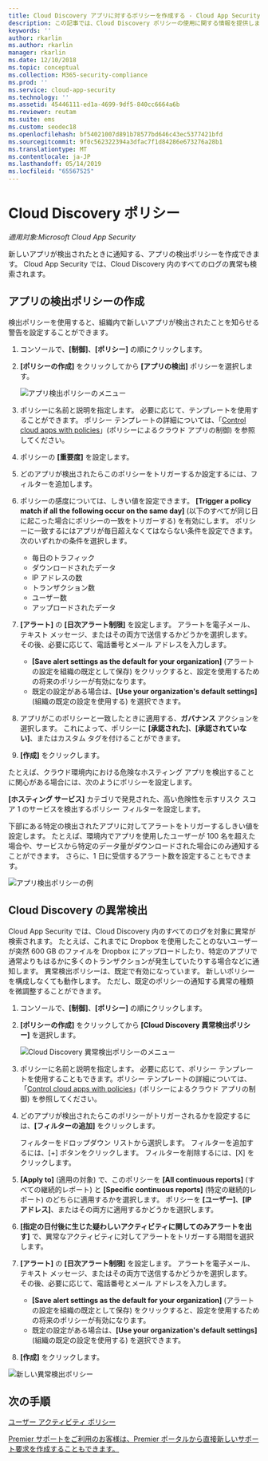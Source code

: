 ```yaml
---
title: Cloud Discovery アプリに対するポリシーを作成する - Cloud App Security | Microsoft ドキュメント
description: この記事では、Cloud Discovery ポリシーの使用に関する情報を提供します。
keywords: ''
author: rkarlin
ms.author: rkarlin
manager: rkarlin
ms.date: 12/10/2018
ms.topic: conceptual
ms.collection: M365-security-compliance
ms.prod: ''
ms.service: cloud-app-security
ms.technology: ''
ms.assetid: 45446111-ed1a-4699-9df5-840cc6664a6b
ms.reviewer: reutam
ms.suite: ems
ms.custom: seodec18
ms.openlocfilehash: bf54021007d891b78577bd646c43ec5377421bfd
ms.sourcegitcommit: 9f0c562322394a3dfac7f1d84286e673276a28b1
ms.translationtype: MT
ms.contentlocale: ja-JP
ms.lasthandoff: 05/14/2019
ms.locfileid: "65567525"
---
```

# <a name="cloud-discovery-policies"></a>Cloud Discovery ポリシー

*適用対象:Microsoft Cloud App Security*

新しいアプリが検出されたときに通知する、アプリの検出ポリシーを作成できます。 Cloud App Security では、Cloud Discovery 内のすべてのログの異常も検索されます。 

## <a name="creating-an-app-discovery-policy"></a>アプリの検出ポリシーの作成  
検出ポリシーを使用すると、組織内で新しいアプリが検出されたことを知らせる警告を設定することができます。  
  
1. コンソールで、**[制御]**、**[ポリシー]** の順にクリックします。  
  
2. **[ポリシーの作成]** をクリックしてから **[アプリの検出]** ポリシーを選択します。  
  
     ![アプリ検出ポリシーのメニュー](./media/app-discovery-policy-menu.png "アプリ検出ポリシーのメニュー")  
  
3. ポリシーに名前と説明を指定します。 必要に応じて、テンプレートを使用することができます。 ポリシー テンプレートの詳細については、「[Control cloud apps with policies](control-cloud-apps-with-policies.md)」(ポリシーによるクラウド アプリの制御) を参照してください。  
  
4. ポリシーの **[重要度]** を設定します。

5. どのアプリが検出されたらこのポリシーをトリガーするか設定するには、フィルターを追加します。  
  
6. ポリシーの感度については、しきい値を設定できます。 **[Trigger a policy match if all the following occur on the same day]** \(以下のすべてが同じ日に起こった場合にポリシーの一致をトリガーする\) を有効にします。 ポリシーに一致するにはアプリが毎日超えなくてはならない条件を設定できます。 次のいずれかの条件を選択します。 
     - 毎日のトラフィック
     - ダウンロードされたデータ
     - IP アドレスの数
     - トランザクション数
     - ユーザー数
     - アップロードされたデータ

  
7. **[アラート]** の **[日次アラート制限]** を設定します。 アラートを電子メール、テキスト メッセージ、またはその両方で送信するかどうかを選択します。 その後、必要に応じて、電話番号とメール アドレスを入力します。
     - **[Save alert settings as the default for your organization]** \(アラートの設定を組織の既定として保存\) をクリックすると、設定を使用するための将来のポリシーが有効になります。
     - 既定の設定がある場合は、**[Use your organization's default settings]** \(組織の既定の設定を使用する\) を選択できます。
  
8. アプリがこのポリシーと一致したときに適用する、**ガバナンス** アクションを選択します。 これによって、ポリシーに **[承認された]**、**[承認されていない]**、またはカスタム タグを付けることができます。 

9. **[作成]** をクリックします。  
  
たとえば、クラウド環境内における危険なホスティング アプリを検出することに関心がある場合には、次のようにポリシーを設定します。  
  
**[ホスティング サービス]** カテゴリで発見された、高い危険性を示すリスク スコア 1 のサービスを検出するポリシー フィルターを設定します。

 下部にある特定の検出されたアプリに対してアラートをトリガーするしきい値を設定します。 たとえば、環境内でアプリを使用したユーザーが 100 名を超えた場合や、サービスから特定のデータ量がダウンロードされた場合にのみ通知することができます。
さらに、1 日に受信するアラート数を設定することもできます。  
  
![アプリ検出ポリシーの例](./media/app-discovery-policy-example.png "アプリ検出ポリシーの例")  
  
## <a name="cloud-discovery-anomaly-detection"></a>Cloud Discovery の異常検出

Cloud App Security では、Cloud Discovery 内のすべてのログを対象に異常が検索されます。 たとえば、これまでに Dropbox を使用したことのないユーザーが突然 600 GB のファイルを Dropbox にアップロードしたり、特定のアプリで通常よりもはるかに多くのトランザクションが発生していたりする場合などに通知します。 異常検出ポリシーは、既定で有効になっています。 新しいポリシーを構成しなくても動作します。 ただし、既定のポリシーの通知する異常の種類を微調整することができます。  
  
1. コンソールで、**[制御]**、**[ポリシー]** の順にクリックします。  
  
2. **[ポリシーの作成]** をクリックしてから **[Cloud Discovery 異常検出ポリシー]** を選択します。  
  
     ![Cloud Discovery 異常検出ポリシーのメニュー](./media/cloud-discovery-anomaly-detection-policy-menu.png "Cloud Discovery 異常検出ポリシーのメニュー")  
  
3. ポリシーに名前と説明を指定します。 必要に応じて、ポリシー テンプレートを使用することもできます。ポリシー テンプレートの詳細については、「[Control cloud apps with policies](control-cloud-apps-with-policies.md)」(ポリシーによるクラウド アプリの制御) を参照してください。  
  
4. どのアプリが検出されたらこのポリシーがトリガーされるかを設定するには、**[フィルターの追加]** をクリックします。  
  
     フィルターをドロップダウン リストから選択します。 フィルターを追加するには、[+] ボタンをクリックします。 フィルターを削除するには、[X] をクリックします。 
  
5. **[Apply to]** \(適用の対象\) で、このポリシーを **[All continuous reports]** \(すべての継続的レポート\) と **[Specific continuous reports]** \(特定の継続的レポート\) のどちらに適用するかを選択します。 ポリシーを **[ユーザー]**、**[IP アドレス]**、またはその両方に適用するかどうかを選択します。  
  
6. **[指定の日付後に生じた疑わしいアクティビティに関してのみアラートを出す]** で、異常なアクティビティに対してアラートをトリガーする期間を選択します。  
  
7. **[アラート]** の **[日次アラート制限]** を設定します。 アラートを電子メール、テキスト メッセージ、またはその両方で送信するかどうかを選択します。 その後、必要に応じて、電話番号とメール アドレスを入力します。
     - **[Save alert settings as the default for your organization]** \(アラートの設定を組織の既定として保存\) をクリックすると、設定を使用するための将来のポリシーが有効になります。
     - 既定の設定がある場合は、**[Use your organization's default settings]** \(組織の既定の設定を使用する\) を選択できます。
  
8. **[作成]** をクリックします。  
  
![新しい異常検出ポリシー](./media/new-discovery-anomaly-policy.png "新しい異常検出ポリシー")  
  
## <a name="next-steps"></a>次の手順 
[ユーザー アクティビティ ポリシー](user-activity-policies.md)   

[Premier サポートをご利用のお客様は、Premier ポータルから直接新しいサポート要求を作成することもできます。](https://premier.microsoft.com/)  
  
  

